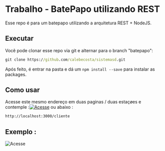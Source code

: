 # Trabalho - BatePapo utilizando REST
Esse repo é para um batepapo utilizando a arquitetura REST + NodeJS.


## Executar

Você pode clonar esse repo via git e alternar para o branch "batepapo": 

```cmd
git clone https://github.com/calebecosta/sistemasd.git
```
Após feito, é entrar na pasta e dá um ```npm install --save``` para instalar as packages.

## Como usar

Acesse este mesmo endereço em duas paginas / duas estaçøes e contemple  :[![Acesse](http://img.shields.io/static/v1?label=ir&message=http://localhost:3000/cliente/&color=green)](http://localhost:3000/cliente/) ou abaixo :

```bash
http://localhost:3000/cliente
```

## Exemplo : 

![Acesse](https://i.imgur.com/CUvKwrl.png)
